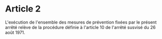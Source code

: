 # Article 2

L'exécution de l'ensemble des mesures de prévention fixées par le présent arrêté relève de la procédure définie à l'article 10 de l'arrêté susvisé du 26 août 1971.

